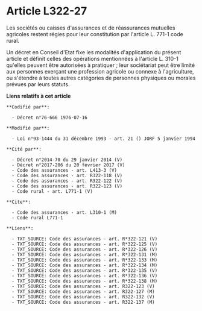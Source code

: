# Article L322-27

Les sociétés ou caisses d'assurances et de réassurances mutuelles agricoles restent régies pour leur constitution par
l'article L. 771-1 code rural.

Un décret en Conseil d'Etat fixe les modalités d'application du présent article et définit celles des opérations mentionnées
à l'article L. 310-1 qu'elles peuvent être autorisées à pratiquer ; leur sociétariat peut être limité aux personnes exerçant
une profession agricole ou connexe à l'agriculture, ou s'étendre à toutes autres catégories de personnes physiques ou morales
prévues par leurs statuts.

**Liens relatifs à cet article**

	**Codifié par**:

	  - Décret n°76-666 1976-07-16

	**Modifié par**:

	  - Loi n°93-1444 du 31 décembre 1993 - art. 21 () JORF 5 janvier 1994

	**Cité par**:

	  - Décret n°2014-70 du 29 janvier 2014 (V)
	  - Décret n°2017-206 du 20 février 2017 (V)
	  - Code des assurances - art. L413-3 (V)
	  - Code des assurances - art. R322-118 (V)
	  - Code des assurances - art. R322-122 (V)
	  - Code des assurances - art. R322-123 (V)
	  - Code rural - art. L771-1 (V)

	**Cite**:

	  - Code des assurances - art. L310-1 (M)
	  - Code rural L771-1

	**Liens**:

	  - TXT_SOURCE: Code des assurances - art. R*322-121 (V)
	  - TXT_SOURCE: Code des assurances - art. R*322-125 (V)
	  - TXT_SOURCE: Code des assurances - art. R*322-126 (V)
	  - TXT_SOURCE: Code des assurances - art. R*322-131 (M)
	  - TXT_SOURCE: Code des assurances - art. R*322-133 (M)
	  - TXT_SOURCE: Code des assurances - art. R*322-134 (M)
	  - TXT_SOURCE: Code des assurances - art. R*322-135 (V)
	  - TXT_SOURCE: Code des assurances - art. R*322-136 (V)
	  - TXT_SOURCE: Code des assurances - art. R*322-138 (M)
	  - TXT_SOURCE: Code des assurances - art. R322-123 (V)
	  - TXT_SOURCE: Code des assurances - art. R322-127 (M)
	  - TXT_SOURCE: Code des assurances - art. R322-132 (V)
	  - TXT_SOURCE: Code des assurances - art. R322-137 (M)
